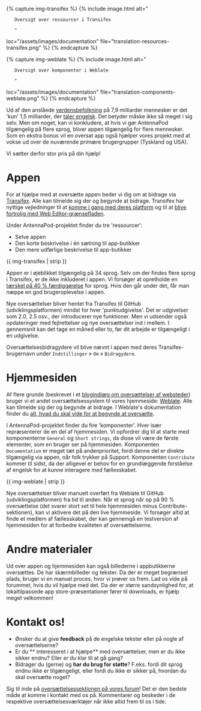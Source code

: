{% capture img-transifex %} {% include image.html alt="

       Oversigt over ressourcer i Transifex

       "

loc="/assets/images/documentation" file="translation-resources-transifex.png" %} {% endcapture %}

{% capture img-weblate %} {% include image.html alt="

       Oversigt over komponenter i Weblate

       "

loc="/assets/images/documentation" file="translation-components-weblate.png" %} {% endcapture %}

Ud af den anslåede [verdensbefolkning](https://en.wikipedia.org/wiki/World_population) på 7,9 milliarder mennesker er det 'kun' 1,5 milliarder, der [taler engelsk](https://www.ethnologue.com/insights/ethnologue200/). Det betyder måske ikke så meget i sig selv. Men om noget, kan vi konkludere, at hvis vi gør AntennaPod tilgængelig på flere sprog, bliver appen tilgængelig for flere mennesker. Som en ekstra bonus vil en oversat app også hjælper vores projekt med at vokse ud over de nuværende primære brugergrupper (Tyskland og USA).

Vi sætter derfor stor pris på din hjælp!

# Appen

For at hjælpe med at oversætte appen beder vi dig om at bidrage via [Transifex](https://www.transifex.com/antennapod/antennapod/). Alle kan tilmelde sig der og begynde at bidrage. Transifex har nyttige vejledninger til at [komme i gang med deres platform](https://docs.transifex.com/getting-started-1/translators) og til at [blive fortrolig med Web Editor-grænsefladen](https://docs.transifex.com/translation/translating-with-the-web-editor).

Under AntennaPod-projektet finder du tre 'ressourcer':

- Selve appen
- Den korte beskrivelse i én sætning til app-butikker
- Den mere udførlige beskrivelse til app-butikker

{{ img-transifex | strip }}

Appen er i øjeblikket tilgængelig på 34 sprog. Selv om der findes flere sprog i Transifex, er de ikke inkluderet i appen. Vi forsøger at opretholde en [tærskel på 40 % færdiggørelse](https://github.com/AntennaPod/AntennaPod/pull/4112) for sprog. Hvis den går under det, får man næppe en god brugeroplevelse i appen.

Nye oversættelser bliver hentet fra Transifex til GitHub (udviklingsplatformen) mindst for hver 'punktudgivelse'. Det er udgivelser som 2.0, 2.5 osv., der introducerer nye funktioner. Men vi udsender også opdateringer med fejlrettelser og nye oversættelser ind i mellem. I gennemsnit kan det tage en måned eller to, før dit arbejde er tilgængeligt i en udgivelse.

Oversættelsesbidragydere vil blive nævnt i appen med deres Transifex-brugernavn under `Indstillinger` » `Om` » `Bidragydere`.

# Hjemmesiden

Af flere grunde (beskrevet i et [blogindlæg om oversættelser af websteder](/blog/2022/01/website-oversættelser)) bruger vi et andet oversættelsessystem til vores hjemmeside: [Weblate](https://hosted.weblate.org/projects/antennapod/). Alle kan tilmelde sig der og begynde at bidrage. I Weblate's dokumentation finder du [alt, hvad du skal vide for at begynde at oversætte](https://docs.weblate.org/en/latest/user/translating.html).

I AntennaPod-projektet finder du fire 'komponenter'. Hver især repræsenterer de en del af hjemmesiden. Vi opfordrer dig til at starte med komponenterne `General` og `Short strings`, da disse vil være de første elementer, som en bruger ser på hjemmesiden. Komponenten `Documentation` er meget tæt på andenprioritet, fordi denne del er direkte tilgængelig via appen, når folk trykker på Support. Komponenten `Contribute` kommer til sidst, da der alligevel er behov for en grundlæggende forståelse af engelsk for at kunne interagere med fællesskabet.

{{ img-weblate | strip }}

Nye oversættelser bliver manuelt overført fra Weblate til GitHub (udviklingsplatformen) fra tid til anden. Når et sprog når op på 90 % oversættelse (det svarer stort set til hele hjemmesiden minus Contribute-sektionen), kan vi aktivere det på den live hjemmeside. Vi forsøger altid at finde et medlem af fællesskabet, der kan gennemgå en testversion af hjemmesiden for at forbedre kvaliteten af oversættelserne.

# Andre materialer

Ud over appen og hjemmesiden kan også billederne i appbutikkerne oversættes. De har skærmbilleder og tekster. Da der er meget begrænset plads, bruger vi en manuel proces, hvor vi prøver os frem. Lad os vide på forummet, hvis du vil hjælpe med det. Da der er større sandsynlighed for, at lokaltilpassede app store-præsentationer fører til downloads, er hjælp meget velkommen!

# Kontakt os!

* Ønsker du at give **feedback** på de engelske tekster eller på nogle af oversættelserne?
* Er du ** interesseret i at hjælpe** med oversættelser, men er du ikke sikker endnu? Eller er du klar til at gå gang?
* Bidrager du (gerne) og **har du brug for støtte**? F.eks. fordi dit sprog endnu ikke er tilgængeligt, eller fordi du ikke er sikker på, hvordan du skal oversætte noget?

Sig til inde på [oversættelsessektionen på vores forum](https://forum.antennapod.org/c/translations/11)! Det er den bedste måde at komme i kontakt med os på. Kommentarer og beskeder i de respektive oversættelsesværktøjer når ikke altid frem til os i tide.
